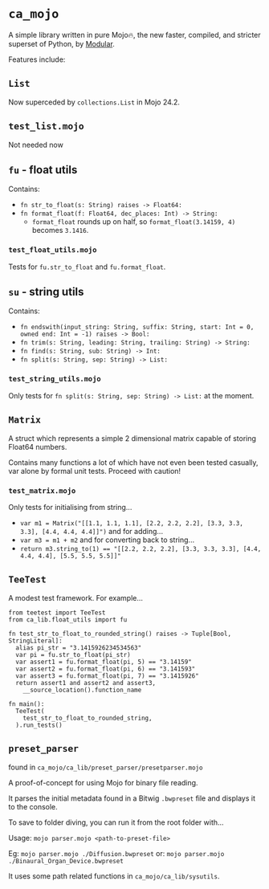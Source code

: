 # `ca_mojo`

A simple library written in pure Mojo🔥, the new faster, compiled, and stricter superset of Python,
by [Modular](https://modular.com).

Features include:

## `List`

Now superceded by `collections.List` in Mojo 24.2.

##  `test_list.mojo`

Not needed now

## `fu` - float utils

Contains:

- `fn str_to_float(s: String) raises -> Float64:`
- `fn format_float(f: Float64, dec_places: Int) -> String:`
  - `format_float` rounds up on half, so `format_float(3.14159, 4)` becomes `3.1416`.

### `test_float_utils.mojo`

Tests for `fu.str_to_float` and `fu.format_float`.

## `su` - string utils

Contains:

- `fn endswith(input_string: String, suffix: String, start: Int = 0, owned end: Int = -1) raises -> Bool:`
- `fn trim(s: String, leading: String, trailing: String) -> String:`
- `fn find(s: String, sub: String) -> Int:`
- `fn split(s: String, sep: String) -> List:`

### `test_string_utils.mojo`

Only tests for `fn split(s: String, sep: String) -> List:` at the moment.

## `Matrix`

A struct which represents a simple 2 dimensional matrix capable of storing Float64 numbers.

Contains many functions a lot of which have not even been tested casually, var alone by formal unit tests. Proceed with caution!

### `test_matrix.mojo`

Only tests for initialising from string...

- `var m1 = Matrix("[[1.1, 1.1, 1.1], [2.2, 2.2, 2.2], [3.3, 3.3, 3.3], [4.4, 4.4, 4.4]]")`
and for adding...
- `var m3 = m1 + m2`
and for converting back to string...
- `return m3.string_to(1) == "[[2.2, 2.2, 2.2], [3.3, 3.3, 3.3], [4.4, 4.4, 4.4], [5.5, 5.5, 5.5]]"`

## `TeeTest`

A modest test framework. For example...

```mojo
from teetest import TeeTest
from ca_lib.float_utils import fu

fn test_str_to_float_to_rounded_string() raises -> Tuple[Bool, StringLiteral]:
  alias pi_str = "3.1415926234534563"
  var pi = fu.str_to_float(pi_str)
  var assert1 = fu.format_float(pi, 5) == "3.14159"
  var assert2 = fu.format_float(pi, 6) == "3.141593"
  var assert3 = fu.format_float(pi, 7) == "3.1415926"
  return assert1 and assert2 and assert3,
    __source_location().function_name

fn main():
  TeeTest(
    test_str_to_float_to_rounded_string,
  ).run_tests()
```

## `preset_parser`

found in `ca_mojo/ca_lib/preset_parser/presetparser.mojo`

A proof-of-concept for using Mojo for binary file reading.

It parses the initial metadata found in a Bitwig `.bwpreset` file and displays it to the console.

To save to folder diving, you can run it from the root folder with...

Usage: `mojo parser.mojo <path-to-preset-file>`

Eg: `mojo parser.mojo ./Diffusion.bwpreset` 
or: `mojo parser.mojo ./Binaural_Organ_Device.bwpreset`

It uses some path related functions in `ca_mojo/ca_lib/sysutils`.